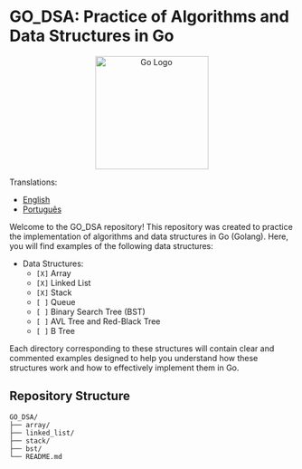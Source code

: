 # GO_DSA: Practice of Algorithms and Data Structures in Go

<div align="center">
    <img src="https://go.dev/blog/go-brand/Go-Logo/PNG/Go-Logo_LightBlue.png" alt="Go Logo" width="200" height="200">
</div>

Translations:

* [English](README.md)
* [Português](README_ptBR.md)


Welcome to the GO_DSA repository! This repository was created to practice the implementation of algorithms and data structures in Go (Golang). Here, you will find examples of the following data structures:

- Data Structures:
  - `[X]` Array
  - `[X]` Linked List
  - `[X]` Stack
  - `[ ]` Queue
  - `[ ]` Binary Search Tree (BST)
  - `[ ]` AVL Tree and Red-Black Tree
  - `[ ]` B Tree

Each directory corresponding to these structures will contain clear and commented examples designed to help you understand how these structures work and how to effectively implement them in Go.

## Repository Structure

```
GO_DSA/
├── array/
├── linked_list/
├── stack/
├── bst/
└── README.md
```
